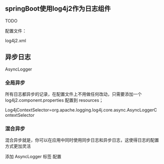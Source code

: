## springBoot使用log4j2作为日志组件

TODO

配置文件：

log4j2.xml




## 异步日志


AsyncLogger 


### 全局异步
所有日志都异步的记录，在配置文件上不用做任何改动，只需要添加一个 log4j2.component.properties 配置到 resources；

Log4jContextSelector=org.apache.logging.log4j.core.async.AsyncLoggerContextSelector




### 混合异步
混合异步就是，你可以在应用中同时使用同步日志和异步日志，这使得日志的配置方式更加灵活

添加 AsyncLogger 标签 配置

